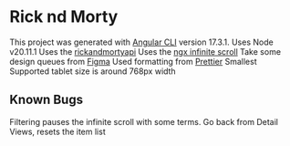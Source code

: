 # Rick nd Morty

This project was generated with [Angular CLI](https://github.com/angular/angular-cli) version 17.3.1.
Uses Node v20.11.1
Uses the [rickandmortyapi](https://rickandmortyapi.com/)
Uses the [ngx infinite scroll](https://www.npmjs.com/package/ngx-infinite-scroll)
Take some design queues from [Figma](https://www.figma.com/file/bO69nRhRhB0bc6xaP29gr7/React-design-(Rick-%26-Morty-API)-(Community)?type=design&node-id=0-1&mode=design&t=tHK56nnmffsp7kph-0)
Used formatting from [Prettier](https://www.npmjs.com/package/prettier)
Smallest Supported tablet size is around 768px width

## Known Bugs
Filtering pauses the infinite scroll with some terms.
Go back from Detail Views, resets the item list